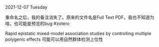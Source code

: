 2021-12-07 Tuesday

重命名之后，我的备注消失了。原来的文件名是Full Text PDF。我也不知道为啥。也可能是预览的bug #zotero 

Rapid epistatic mixed-model association studies by controlling multiple polygenic effects 可能可以用自然群体检测上位性
